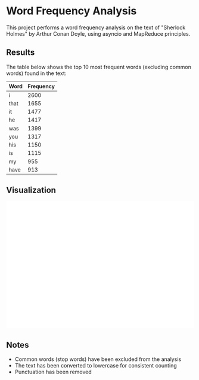 
# Word Frequency Analysis

This project performs a word frequency analysis on the text of "Sherlock Holmes" by Arthur Conan Doyle, using asyncio and MapReduce principles.

## Results

The table below shows the top 10 most frequent words (excluding common words) found in the text:

| Word | Frequency |
|------|-----------|
| i | 2600 |
| that | 1655 |
| it | 1477 |
| he | 1417 |
| was | 1399 |
| you | 1317 |
| his | 1150 |
| is | 1115 |
| my | 955 |
| have | 913 |

## Visualization

![Top Words Plot](fig/top_words_plot.png)

## Notes
- Common words (stop words) have been excluded from the analysis
- The text has been converted to lowercase for consistent counting
- Punctuation has been removed
